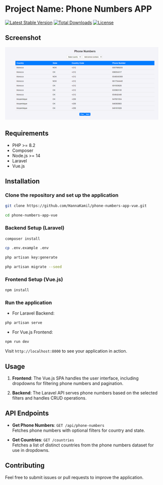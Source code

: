 # Project Name: Phone Numbers APP

[![Latest Stable Version](https://poser.pugx.org/laravel/framework/v/stable)](https://packagist.org/packages/laravel/framework)
[![Total Downloads](https://poser.pugx.org/laravel/framework/downloads)](https://packagist.org/packages/laravel/framework)
[![License](https://poser.pugx.org/laravel/framework/license)](https://packagist.org/packages/laravel/framework)

## Screenshot

![Phone Numbers App Screenshot](public/images/phone-numbers-vue.png)

## Requirements

- PHP >= 8.2
- Composer
- Node.js >= 14
- Laravel
- Vue.js

## Installation

### Clone the repository and set up the application

```sh
git clone https://github.com/HannaKamil/phone-numbers-app-vue.git
```

```sh
cd phone-numbers-app-vue
```

### Backend Setup (Laravel)

```sh
composer install
```

```sh
cp .env.example .env
```

```sh
php artisan key:generate
```

```sh
php artisan migrate --seed
```

### Frontend Setup (Vue.js)

```sh
npm install
```

### Run the application

- For Laravel Backend:

```sh
php artisan serve
```

- For Vue.js Frontend:

```sh
npm run dev
```

Visit `http://localhost:8000` to see your application in action.

## Usage

1. **Frontend**: The Vue.js SPA handles the user interface, including dropdowns for filtering phone numbers and pagination.

2. **Backend**: The Laravel API serves phone numbers based on the selected filters and handles CRUD operations.

## API Endpoints

- **Get Phone Numbers**: `GET /api/phone-numbers`  
  Fetches phone numbers with optional filters for country and state.

- **Get Countries**: `GET /countries`  
  Fetches a list of distinct countries from the phone numbers dataset for use in dropdowns.

## Contributing

Feel free to submit issues or pull requests to improve the application.
 
